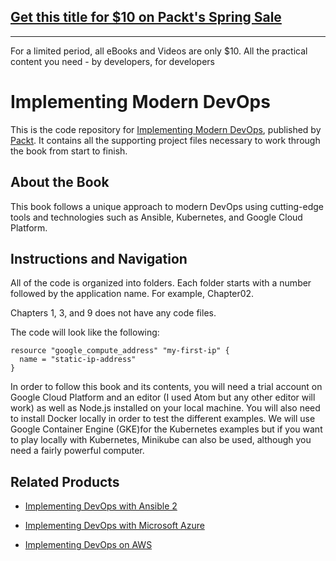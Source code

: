 ## [Get this title for $10 on Packt's Spring Sale](https://www.packt.com/B05704?utm_source=github&utm_medium=packt-github-repo&utm_campaign=spring_10_dollar_2022)
-----
For a limited period, all eBooks and Videos are only $10. All the practical content you need \- by developers, for developers

# Implementing Modern DevOps
This is the code repository for [Implementing Modern DevOps](https://www.packtpub.com/networking-and-servers/implementing-modern-devops?utm_source=github&utm_medium=repository&utm_campaign=9781786466877), published by [Packt](https://www.packtpub.com/?utm_source=github). It contains all the supporting project files necessary to work through the book from start to finish.
## About the Book
This book follows a unique approach to modern DevOps using cutting-edge tools and technologies such as Ansible, Kubernetes, and Google Cloud Platform.


## Instructions and Navigation
All of the code is organized into folders. Each folder starts with a number followed by the application name. For example, Chapter02.

Chapters 1, 3, and 9 does not have any code files.

The code will look like the following:
```
resource "google_compute_address" "my-first-ip" {
  name = "static-ip-address"
}
```

In order to follow this book and its contents, you will need a trial account on Google Cloud Platform and an editor (I used Atom but any other editor will work) as well as Node.js installed on your local machine. You will also need to install Docker locally in order to test the different examples. We will use Google Container Engine (GKE)for the Kubernetes examples but if you want to play locally with Kubernetes, Minikube can also be used, although you need a fairly powerful computer.

## Related Products
* [Implementing DevOps with Ansible 2](https://www.packtpub.com/networking-and-servers/implementing-devops-ansible-2?utm_source=github&utm_medium=repository&utm_campaign=9781787120532)

* [Implementing DevOps with Microsoft Azure](https://www.packtpub.com/networking-and-servers/implementing-devops-microsoft-azure?utm_source=github&utm_medium=repository&utm_campaign=9781787127029)

* [Implementing DevOps on AWS](https://www.packtpub.com/virtualization-and-cloud/implementing-devops-aws?utm_source=github&utm_medium=repository&utm_campaign=9781786460141)
